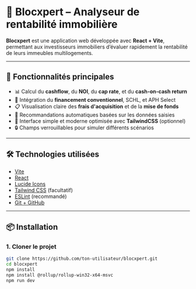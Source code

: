 # 🧠 Blocxpert – Analyseur de rentabilité immobilière

**Blocxpert** est une application web développée avec **React + Vite**, permettant aux investisseurs immobiliers d’évaluer rapidement la rentabilité de leurs immeubles multilogements.

---

## 🚀 Fonctionnalités principales

- 📊 Calcul du **cashflow**, du **NOI**, du **cap rate**, et du **cash-on-cash return**
- 🏦 Intégration du **financement conventionnel**, SCHL, et APH Select
- 📋 Visualisation claire des **frais d'acquisition** et de la **mise de fonds**
- 💬 Recommandations automatiques basées sur les données saisies
- 🧠 Interface simple et moderne optimisée avec **TailwindCSS** (optionnel)
- 🔒 Champs verrouillables pour simuler différents scénarios

---

## 🛠️ Technologies utilisées

- [Vite](https://vitejs.dev/)
- [React](https://reactjs.org/)
- [Lucide Icons](https://lucide.dev/)
- [Tailwind CSS](https://tailwindcss.com/) (facultatif)
- [ESLint](https://eslint.org/) (recommandé)
- [Git + GitHub](https://github.com/)

---

## 📦 Installation

### 1. Cloner le projet

```bash
git clone https://github.com/ton-utilisateur/blocxpert.git
cd blocxpert
npm install
npm install @rollup/rollup-win32-x64-msvc
npm run dev